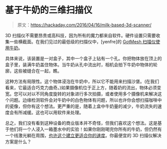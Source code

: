 # 基于牛奶的三维扫描仪

> 原文：<https://hackaday.com/2016/04/16/milk-based-3d-scanner/>

3D 扫描仪不需要昂贵或高科技，因为所有的魔力都来自软件。硬件设置只需要收集一些横截面。在我们见过的最低级的扫描仪中，[yenfre]的 [GotMesh 扫描仪使用牛奶](http://www.instructables.com/id/GotMesh-the-Most-Cheap-and-Simplistic-3D-Scanner/?ALLSTEPS)。

具体来说，该装置是一对盒子，其中一个盒子上钻有一个孔。你把物体放在顶上的盒子里，装满牛奶盖住物体。当牛奶从孔中流出时，相机会拍下牛奶中物体的轮廓，这些被缝合在一起，瞧。

这种方法有局限性。这个物体浸泡在牛奶中，所以它不能用来扫描沙堡。(在我们看来，它最适合巧克力曲奇。)如果摄像机位于正上方，随着奶的流出，物体必须变宽。您可以对以不同角度旋转的对象进行多次拍摄，或者使用多个摄像机来解决这个问题。边缘检测软件会对牛奶中的白色物体有问题，所以也许你会想扫描咖啡中的瓷像，但你有这个想法。更严重的是，随着上盒中牛奶量的减少，牛奶流失的速度会有所减缓。这也可以用软件来处理。

总之，我们没有看到这种设备的商业版本并不奇怪，但我们喜欢这个想法。这是基于他们将一个人浸入一箱墨水中的实验！如果你刚刚喝完你所有的牛奶，但仍然有一个线激光躺在周围，[也许这个建立更适合你的速度](http://hackaday.com/2014/07/31/a-3dollar-scanner/)。你最便宜的 3D 扫描仪解决方案是什么？